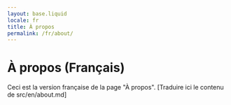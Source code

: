 ```yaml
---
layout: base.liquid
locale: fr
title: À propos
permalink: /fr/about/
---
```

# À propos (Français)

Ceci est la version française de la page "À propos".
[Traduire ici le contenu de src/en/about.md]
